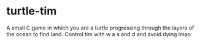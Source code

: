 # turtle-tim
A small C game in which you are a turtle progressing through the layers of the ocean to find land.
Control tim with w a s and d and avoid dying lmao
